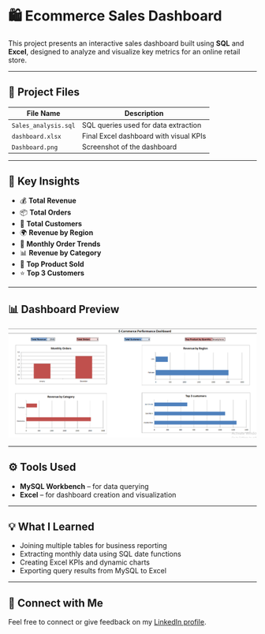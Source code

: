 # 🛍️ Ecommerce Sales Dashboard

This project presents an interactive sales dashboard built using **SQL** and **Excel**, designed to analyze and visualize key metrics for an online retail store.

---

## 📂 Project Files

| File Name               | Description                              |
|------------------------|------------------------------------------|
| `Sales_analysis.sql`| SQL queries used for data extraction     |
| `dashboard.xlsx` | Final Excel dashboard with visual KPIs |
| `Dashboard.png`| Screenshot of the dashboard               |

---

## 🧠 Key Insights

- 💰 **Total Revenue**
- 📦 **Total Orders**
- 👥 **Total Customers**
- 🌍 **Revenue by Region**
- 🧾 **Monthly Order Trends**
- 📊 **Revenue by Category**
- 🥇 **Top Product Sold**
- ⭐ **Top 3 Customers**

---

## 📊 Dashboard Preview

![Dashboard Preview](Dashboard.png)

---

## ⚙️ Tools Used

- **MySQL Workbench** – for data querying  
- **Excel** – for dashboard creation and visualization

---

## 💡 What I Learned

- Joining multiple tables for business reporting
- Extracting monthly data using SQL date functions
- Creating Excel KPIs and dynamic charts
- Exporting query results from MySQL to Excel

---

## 🔗 Connect with Me

Feel free to connect or give feedback on my [LinkedIn profile](https://www.linkedin.com/in/mahnoor-kashaf/).

